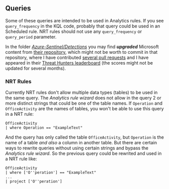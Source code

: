 ## Queries

Some of these queries are intended to be used in Analytics rules. If you see ```query_frequency``` in the KQL code, probably that query could be used in an Scheduled rule. NRT rules should not use any ```query_frequency``` or ```query_period``` parameter.

In the folder *[Azure-Sentinel/Detections](https://github.com/ep3p/Sentinel_KQL/tree/main/Queries/Azure-Sentinel/Detections)* you may find ***upgraded*** Microsoft content from [their repository](https://github.com/Azure/Azure-Sentinel/tree/master/Detections), which might not be worth to commit in that repository, where I have contributed [several pull requests](https://github.com/Azure/Azure-Sentinel/pulls?q=is%3Apr+author%3Aep3p) and I have appeared in their [Threat Hunters leaderboard](https://github.com/Azure/Azure-Sentinel/blob/master/Tools/stats/stats.md) (the scores might not be updated for several months).

### NRT Rules

Currently NRT rules don't allow multiple data types (tables) to be used in the same query. The *Analytics rule wizard* does not allow in the query 2 or more distinct strings that could be one of the table names. If ```Operation``` and ```OfficeActivity``` are the names of tables, you won't be able to use this query in a NRT rule:
```
OfficeActivity
| where Operation == "ExampleText"
```
And the query has only called the table ```OfficeActivity```, but ```Operation``` is the name of a table *and also* a column in another table. But there are certain ways to rewrite queries without using certain strings and bypass the *Analytics rule wizard*. So the previous query could be rewrited and used in a NRT rule like:
```
OfficeActivity
| where ['O''peration'] == "ExampleText"
...
| project ['O''peration']
```
